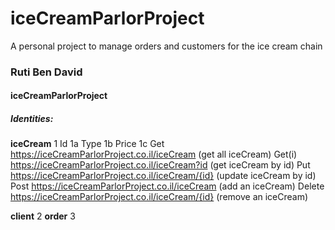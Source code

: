 # iceCreamParlorProject
A personal project to manage orders and customers for the ice cream chain
### Ruti Ben David
#### iceCreamParlorProject
##### Identities:
__iceCream__ 1
Id 1a
Type 1b
Price 1c
Get  https://iceCreamParlorProject.co.il/iceCream (get all iceCream)
Get(i)  https://iceCreamParlorProject.co.il/iceCream?id (get iceCream by id)
Put  https://iceCreamParlorProject.co.il/iceCream/{id} (update iceCream by id)
Post   https://iceCreamParlorProject.co.il/iceCream (add an iceCream)
Delete   https://iceCreamParlorProject.co.il/iceCream/{id} (remove an iceCream)

__client__ 2
__order__ 3
